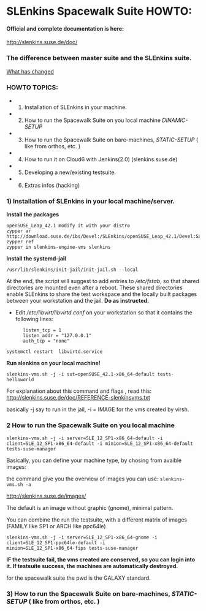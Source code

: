 # SLEnkins Spacewalk Suite HOWTO:

#### Official and complete documentation is here:
http://slenkins.suse.de/doc/

### The difference between master suite and the SLEnkins suite.
[What has changed](changes.md)


### HOWTO TOPICS:

*  1) Installation of SLEnkins in your machine.
*  2) How to run the Spacewalk Suite on you local machine *DINAMIC-SETUP*
*  3) How to run  the Spacewalk Suite on bare-machines,  *STATIC-SETUP* ( like from orthos, etc. )
*  4) How to run it on Cloud6 with Jenkins(2.0) (slenkins.suse.de) 
*  5) Developing a new/existing testsuite.
*  6) Extras infos (hacking)


### 1) Installation of SLEnkins in your local machine/server.



**Install the packages**
```
openSUSE_Leap_42.1 modify it with your distro
zypper ar http://download.suse.de/ibs/Devel:/SLEnkins/openSUSE_Leap_42.1/Devel:SLEnkins.repo
zypper ref
zypper in slenkins-engine-vms slenkins
```


**Install the systemd-jail**

```
/usr/lib/slenkins/init-jail/init-jail.sh --local
```
   At the end, the script will suggest to add entries to */etc/fstab*,
   so that shared directories are mounted even after a reboot.
   These shared directories enable SLEnkins to share the test workspace
   and the locally built packages between your workstation and the jail.
   **Do as instructed.**

- Edit */etc/libvirt/libvirtd.conf* on your workstation
   so that it contains the following lines:
```
      listen_tcp = 1
      listen_addr = "127.0.0.1"
      auth_tcp = "none"

systemctl restart  libvirtd.service
```

**Run slenkins on your local machine!** 
```
slenkins-vms.sh -j -i sut=openSUSE_42.1-x86_64-default tests-helloworld
```

For explanation about this command and flags , read this:
http://slenkins.suse.de/doc/REFERENCE-slenkinsvms.txt

basically -j say to run in the jail, -i = IMAGE for the vms created by virsh.

### 2 How to run the Spacewalk Suite on you local machine

```
slenkins-vms.sh -j -i server=SLE_12_SP1-x86_64-default -i client=SLE_12_SP1-x86_64-default -i minion=SLE_12_SP1-x86_64-default tests-suse-manager
```

Basically, you can define your machine type, by chosing from avaible images:

the command give you the overview of images you can use:
``` slenkins-vms.sh -a ```

http://slenkins.suse.de/images/

The default is an image without graphic (gnome), minimal pattern.

You can combine the run the testsuite, with a different matrix of images (FAMILY like SP1 or ARCH like ppc64le)

```
slenkins-vms.sh -j -i server=SLE_12_SP1-x86_64-gnome -i client=SLE_12_SP1-ppc64le-default -i 
minion=SLE_12_SP1-x86_64-fips tests-suse-manager
```

**IF the testsuite fail, the vms created are conserved, so you can login into it. If testsuite success, the machines are automatically destroyed.**

for the spacewalk suite the pwd is the GALAXY standard.


### 3) How to run  the Spacewalk Suite on bare-machines,  *STATIC-SETUP* ( like from orthos, etc. )


